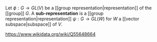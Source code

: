 Let $\phi:G\to GL(V)$ be a [[group representation|representation]] of the [[group]] $G$. A **sub-representation** is a [[group representation|representation]] $\psi:G\to GL(W)$ for $W$ a [[vector subspace|subspace]] of $V$.

https://www.wikidata.org/wiki/Q55648664